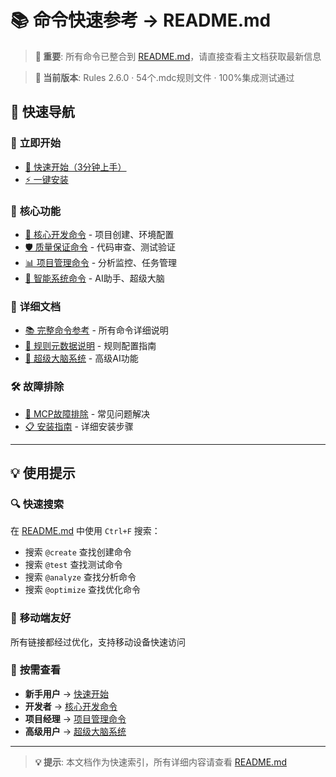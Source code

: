 # 📚 命令快速参考 → README.md

> **📢 重要**: 所有命令已整合到 [README.md](README.md)，请直接查看主文档获取最新信息

> **🎯 当前版本**: Rules 2.6.0 · 54个.mdc规则文件 · 100%集成测试通过

## 🔗 快速导航

### 🚀 **立即开始**
- [🚀 快速开始（3分钟上手）](README.md#-快速开始3分钟上手)
- [⚡ 一键安装](README.md#-一键安装)

### 🔧 **核心功能**
- [🔧 核心开发命令](README.md#-核心开发命令) - 项目创建、环境配置
- [🛡️ 质量保证命令](README.md#️-质量保证命令) - 代码审查、测试验证
- [📊 项目管理命令](README.md#-项目管理命令) - 分析监控、任务管理
- [🧠 智能系统命令](README.md#-智能系统命令) - AI助手、超级大脑

### 📖 **详细文档**
- [📚 完整命令参考](README.md#-完整命令参考) - 所有命令详细说明
- [🧾 规则元数据说明](README.md#-规则元数据字段说明) - 规则配置指南
- [🧠 超级大脑系统](tutorials/super-brain-system-usage-guide.md) - 高级AI功能

### 🛠️ **故障排除**
- [🔧 MCP故障排除](docs/MCP-TROUBLESHOOTING-GUIDE.md) - 常见问题解决
- [📋 安装指南](install-scripts/INSTALL-GUIDE.md) - 详细安装步骤

---

## 💡 使用提示

### 🔍 **快速搜索**
在 [README.md](README.md) 中使用 `Ctrl+F` 搜索：
- 搜索 `@create` 查找创建命令
- 搜索 `@test` 查找测试命令  
- 搜索 `@analyze` 查找分析命令
- 搜索 `@optimize` 查找优化命令

### 📱 **移动端友好**
所有链接都经过优化，支持移动设备快速访问

### 🎯 **按需查看**
- **新手用户** → [快速开始](README.md#-快速开始3分钟上手)
- **开发者** → [核心开发命令](README.md#-核心开发命令)
- **项目经理** → [项目管理命令](README.md#-项目管理命令)
- **高级用户** → [超级大脑系统](tutorials/super-brain-system-usage-guide.md)

---

> **💡 提示**: 本文档作为快速索引，所有详细内容请查看 [README.md](README.md)